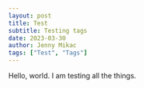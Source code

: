 ```yaml
---
layout: post
title: Test
subtitle: Testing tags
date: 2023-03-30
author: Jenny Mikac
tags: ["Test", "Tags"]
---
```

Hello, world. I am testing all the things.